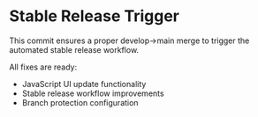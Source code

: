 # Stable Release Trigger

This commit ensures a proper develop→main merge to trigger the automated stable release workflow.

All fixes are ready:
- JavaScript UI update functionality 
- Stable release workflow improvements
- Branch protection configuration


